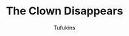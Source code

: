 ---
media: "images/rounds/round_3/clowns_body_disappears.png"
media_type: image
type: art
title: The Clown Disappears
author: [Tufukins]
desc: The Clown's dead body mysteriously disappears west of the <i>NSS Intrepid</i>.
---